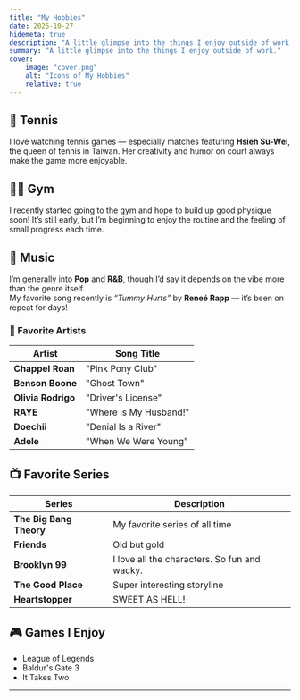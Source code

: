 ```yaml
---
title: "My Hobbies"
date: 2025-10-27
hidemeta: true
description: "A little glimpse into the things I enjoy outside of work."
summary: "A little glimpse into the things I enjoy outside of work."
cover:
    image: "cover.png"
    alt: "Icons of My Hobbies"
    relative: true
---
```


## 🎾 Tennis
I love watching tennis games — especially matches featuring **Hsieh Su-Wei**, the queen of tennis in Taiwan. Her creativity and humor on court always make the game more enjoyable.

## 🏋️‍♂️ Gym
I recently started going to the gym and hope to build up good physique soon! It’s still early, but I’m beginning to enjoy the routine and the feeling of small progress each time.

## 🎵 Music
I’m generally into **Pop** and **R&B**, though I’d say it depends on the vibe more than the genre itself.  
My favorite song recently is *“Tummy Hurts”* by **Reneé Rapp** — it’s been on repeat for days!

### 🎤 Favorite Artists

| Artist        | Song Title               |
|----------------|--------------------------|
| **Chappel Roan**   | "Pink Pony Club"         |
| **Benson Boone**   | "Ghost Town"             |
| **Olivia Rodrigo** | "Driver's License"       |
| **RAYE**           | "Where is My Husband!"   |
| **Doechii**        | "Denial Is a River"      |
| **Adele**          | "When We Were Young"     |

## 📺 Favorite Series

| Series             | Description                        |
|--------------------|------------------------------------|
| **The Big Bang Theory** | My favorite series of all time     |
| **Friends**            | Old but gold                       |
| **Brooklyn 99**        | I love all the characters. So fun and wacky. |
| **The Good Place**     | Super interesting storyline         |
| **Heartstopper**       | SWEET AS HELL!                     |

## 🎮 Games I Enjoy
- League of Legends  
- Baldur's Gate 3  
- It Takes Two  

---
